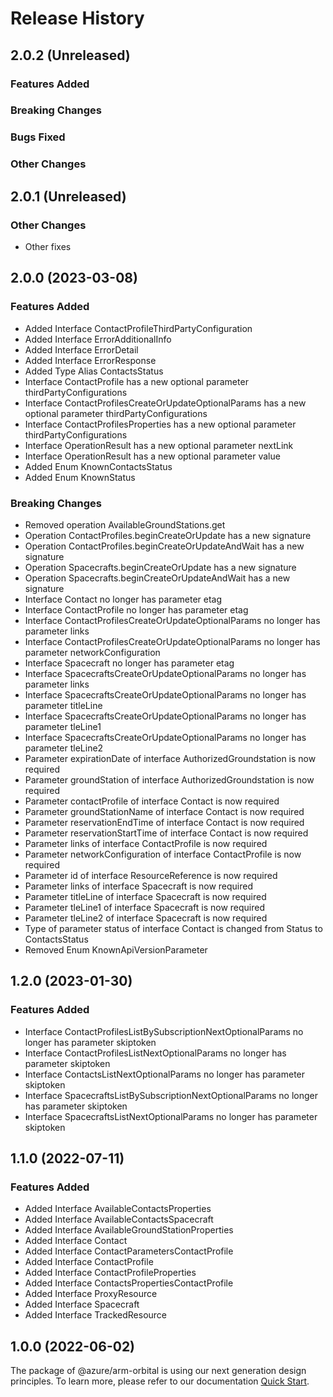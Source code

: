 # Release History

## 2.0.2 (Unreleased)

### Features Added

### Breaking Changes

### Bugs Fixed

### Other Changes

## 2.0.1 (Unreleased)

### Other Changes

  - Other fixes

## 2.0.0 (2023-03-08)
    
### Features Added

  - Added Interface ContactProfileThirdPartyConfiguration
  - Added Interface ErrorAdditionalInfo
  - Added Interface ErrorDetail
  - Added Interface ErrorResponse
  - Added Type Alias ContactsStatus
  - Interface ContactProfile has a new optional parameter thirdPartyConfigurations
  - Interface ContactProfilesCreateOrUpdateOptionalParams has a new optional parameter thirdPartyConfigurations
  - Interface ContactProfilesProperties has a new optional parameter thirdPartyConfigurations
  - Interface OperationResult has a new optional parameter nextLink
  - Interface OperationResult has a new optional parameter value
  - Added Enum KnownContactsStatus
  - Added Enum KnownStatus

### Breaking Changes

  - Removed operation AvailableGroundStations.get
  - Operation ContactProfiles.beginCreateOrUpdate has a new signature
  - Operation ContactProfiles.beginCreateOrUpdateAndWait has a new signature
  - Operation Spacecrafts.beginCreateOrUpdate has a new signature
  - Operation Spacecrafts.beginCreateOrUpdateAndWait has a new signature
  - Interface Contact no longer has parameter etag
  - Interface ContactProfile no longer has parameter etag
  - Interface ContactProfilesCreateOrUpdateOptionalParams no longer has parameter links
  - Interface ContactProfilesCreateOrUpdateOptionalParams no longer has parameter networkConfiguration
  - Interface Spacecraft no longer has parameter etag
  - Interface SpacecraftsCreateOrUpdateOptionalParams no longer has parameter links
  - Interface SpacecraftsCreateOrUpdateOptionalParams no longer has parameter titleLine
  - Interface SpacecraftsCreateOrUpdateOptionalParams no longer has parameter tleLine1
  - Interface SpacecraftsCreateOrUpdateOptionalParams no longer has parameter tleLine2
  - Parameter expirationDate of interface AuthorizedGroundstation is now required
  - Parameter groundStation of interface AuthorizedGroundstation is now required
  - Parameter contactProfile of interface Contact is now required
  - Parameter groundStationName of interface Contact is now required
  - Parameter reservationEndTime of interface Contact is now required
  - Parameter reservationStartTime of interface Contact is now required
  - Parameter links of interface ContactProfile is now required
  - Parameter networkConfiguration of interface ContactProfile is now required
  - Parameter id of interface ResourceReference is now required
  - Parameter links of interface Spacecraft is now required
  - Parameter titleLine of interface Spacecraft is now required
  - Parameter tleLine1 of interface Spacecraft is now required
  - Parameter tleLine2 of interface Spacecraft is now required
  - Type of parameter status of interface Contact is changed from Status to ContactsStatus
  - Removed Enum KnownApiVersionParameter
    
    
## 1.2.0 (2023-01-30)
    
### Features Added

  - Interface ContactProfilesListBySubscriptionNextOptionalParams no longer has parameter skiptoken
  - Interface ContactProfilesListNextOptionalParams no longer has parameter skiptoken
  - Interface ContactsListNextOptionalParams no longer has parameter skiptoken
  - Interface SpacecraftsListBySubscriptionNextOptionalParams no longer has parameter skiptoken
  - Interface SpacecraftsListNextOptionalParams no longer has parameter skiptoken
    
    
## 1.1.0 (2022-07-11)
    
### Features Added

  - Added Interface AvailableContactsProperties
  - Added Interface AvailableContactsSpacecraft
  - Added Interface AvailableGroundStationProperties
  - Added Interface Contact
  - Added Interface ContactParametersContactProfile
  - Added Interface ContactProfile
  - Added Interface ContactProfileProperties
  - Added Interface ContactsPropertiesContactProfile
  - Added Interface ProxyResource
  - Added Interface Spacecraft
  - Added Interface TrackedResource
    
    
## 1.0.0 (2022-06-02)

The package of @azure/arm-orbital is using our next generation design principles. To learn more, please refer to our documentation [Quick Start](https://aka.ms/azsdk/js/mgmt/quickstart ).
